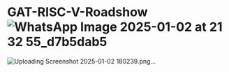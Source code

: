 # GAT-RISC-V-Roadshow![WhatsApp Image 2025-01-02 at 21 32 55_d7b5dab5](https://github.com/user-attachments/assets/003c688e-870c-4969-82ca-377b11928fc2)
![Uploading Screenshot 2025-01-02 180239.png…]()



